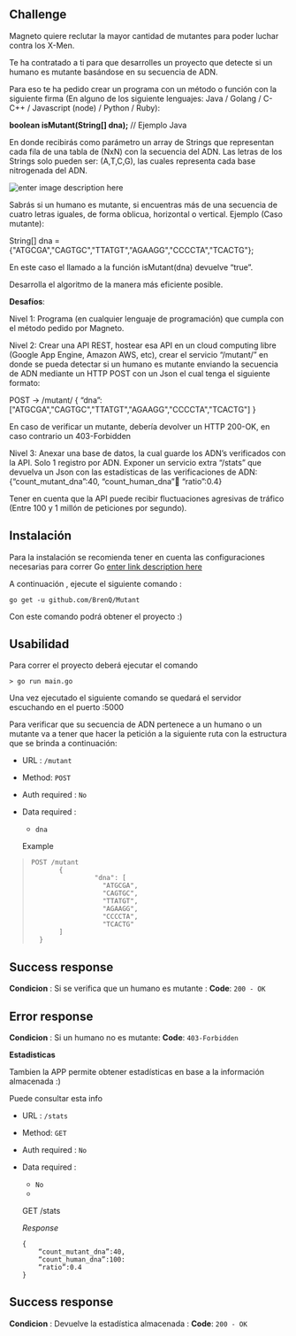 ## **Challenge**

 
 
Magneto quiere reclutar la mayor cantidad de mutantes para poder luchar contra los X-Men. 
 
Te ha contratado a ti para que desarrolles un proyecto que detecte si un humano es mutante basándose en su secuencia de ADN. 
 
Para eso te ha pedido crear un programa con un método o función con la siguiente firma (En alguno de los siguiente lenguajes: Java / Golang / C-C++ / Javascript (node) / Python / Ruby): 
 
**boolean isMutant(String[] dna);**   // Ejemplo Java 
 
En donde recibirás como parámetro un array de Strings que representan cada fila de una tabla de (NxN) con la secuencia del ADN. Las letras de los Strings solo pueden ser: (A,T,C,G), las cuales representa cada base nitrogenada del ADN. 

 ![enter image description here](https://lh3.googleusercontent.com/6SjlRO8nnV3ULxnNT05ClzV8mOiq0ZXjEuhuUXu0CWEreIF4wTYycpA08VQGQa1ojzaFx1i1xsgp)

Sabrás si un humano es mutante, si encuentras ​más de una secuencia de cuatro letras iguales​, de forma oblicua, horizontal o vertical. 
 Ejemplo (Caso mutante): 
 
String[] dna = {"ATGCGA","CAGTGC","TTATGT","AGAAGG","CCCCTA","TCACTG"}; 
 
En este caso el llamado a la función isMutant(dna) devuelve “true”. 
 
Desarrolla el algoritmo de la manera más eficiente posible.

 **Desafíos**: 
 
Nivel 1: Programa (en cualquier lenguaje de programación) que cumpla con el método pedido por Magneto. 
 
Nivel 2: Crear una API REST, hostear esa API en un cloud computing libre (Google App Engine, Amazon AWS, etc), crear el servicio “/mutant/” en donde se pueda detectar si un humano es mutante enviando la secuencia de ADN mediante un HTTP POST con un Json el cual tenga el siguiente formato: 
 
POST → /mutant/ { “dna”:["ATGCGA","CAGTGC","TTATGT","AGAAGG","CCCCTA","TCACTG"] } 
 
En caso de verificar un mutante, debería devolver un HTTP 200-OK, en caso contrario un 403-Forbidden 
 
Nivel 3: Anexar una base de datos, la cual guarde los ADN’s verificados con la API.  Solo 1 registro por ADN.  Exponer un servicio extra “/stats” que devuelva un Json con las estadísticas de las verificaciones de ADN: {“count_mutant_dna”:40, “count_human_dna”:100: “ratio”:0.4} 
 

Tener en cuenta que la API puede recibir fluctuaciones agresivas de tráfico (Entre 100 y 1 millón de peticiones por segundo).

## Instalación 

Para la instalación se recomienda tener en cuenta las configuraciones necesarias para correr Go [enter link description here](https://golang.org/doc/install#install)

A continuación , ejecute el siguiente comando :

    go get -u github.com/BrenQ/Mutant

Con este comando podrá obtener el proyecto :) 

## Usabilidad

Para correr el proyecto deberá ejecutar el comando 

    > go run main.go

Una vez ejecutado el siguiente comando se quedará el servidor escuchando en el puerto :5000 

Para verificar que su secuencia de ADN pertenece a un humano o un mutante va a tener que hacer la petición a la siguiente ruta con la estructura que se brinda a continuación:


 - URL : `/mutant`
 - Method: `POST`
 - Auth required : `No`
 - Data required : 
     - `dna`

   Example
	  
>     POST /mutant
>            {
>             		  "dna": [
>             		    "ATGCGA",
>             		    "CAGTGC",
>             		    "TTATGT",
>             		    "AGAAGG",
>             		    "CCCCTA",
>             		    "TCACTG"
>            ]  
>       }
	

## Success response

**Condicion** : Si se verifica que un humano es mutante :
**Code**: `200 - OK`

## Error response

**Condicion** : Si un humano no es mutante:
**Code**: `403-Forbidden `

**Estadisticas**

Tambien la APP permite obtener estadísticas en base a la información almacenada :) 

Puede consultar esta info

- URL : `/stats`
 - Method: `GET`
 - Auth required : `No`
 - Data required : 
     - `No`
     -
    GET /stats
 
	*Response*
	
       {
           “count_mutant_dna”:40, 
           “count_human_dna”:100: 
           “ratio”:0.4
       } 

## Success response

**Condicion** : Devuelve la estadística almacenada :
**Code**: `200 - OK`

